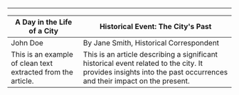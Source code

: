 ---

| A Day in the Life of a City | Historical Event: The City's Past |
| ----------------------------------- | ----------------------------------- |
| John Doe | By Jane Smith, Historical Correspondent |
| This is an example of clean text extracted from the article. | This is an article describing a significant historical event related to the city. It provides insights into the past occurrences and their impact on the present. |
